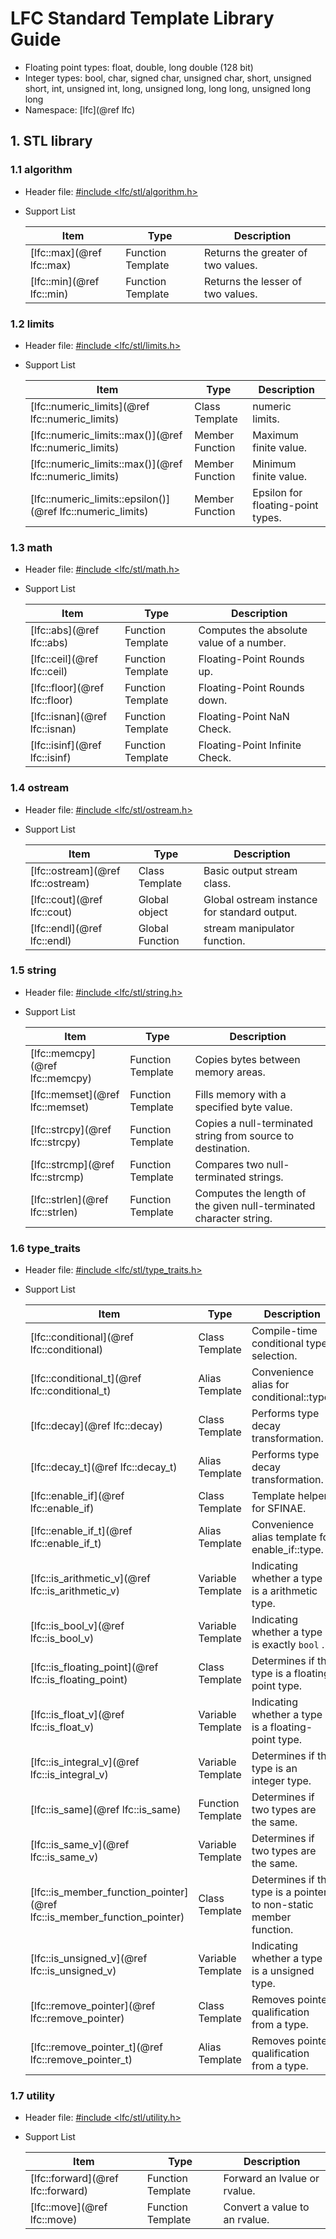 
# LFC Standard Template Library Guide

- Floating point types: float, double, long double (128 bit)
- Integer types: bool, char, signed char, unsigned char, short, unsigned short, int, unsigned int, long, unsigned long, long long, unsigned long long
- Namespace: [lfc](@ref lfc)

## 1. STL library

### 1.1 algorithm

- Header file: [#include <lfc/stl/algorithm.h>](#)

- Support List

    | Item | Type | Description |
    |---|---|---|
    | [lfc::max](@ref lfc::max)   | Function Template | Returns the greater of two values. |
    | [lfc::min](@ref lfc::min)   | Function Template | Returns the lesser of two values.  |

### 1.2 limits

- Header file: [#include <lfc/stl/limits.h>](#)

- Support List

    | Item | Type | Description |
    |---|---|---|
    | [lfc::numeric_limits](@ref lfc::numeric_limits)   | Class Template  | numeric limits. |
    | [lfc::numeric_limits<int>::max()](@ref lfc::numeric_limits)     | Member Function | Maximum finite value. |
    | [lfc::numeric_limits<int>::max()](@ref lfc::numeric_limits)     | Member Function | Minimum finite value. |
    | [lfc::numeric_limits<int>::epsilon()](@ref lfc::numeric_limits) | Member Function | Epsilon for floating-point types. |

### 1.3 math

- Header file: [#include <lfc/stl/math.h>](#)

- Support List

    | Item | Type | Description |
    |---|---|---|
    | [lfc::abs](@ref lfc::abs)                     | Function Template  | Computes the absolute value of a number. |
    | [lfc::ceil](@ref lfc::ceil)                   | Function Template  | Floating-Point Rounds up. |
    | [lfc::floor](@ref lfc::floor)                 | Function Template  | Floating-Point Rounds down. |
    | [lfc::isnan](@ref lfc::isnan)                 | Function Template  | Floating-Point NaN Check. |
    | [lfc::isinf](@ref lfc::isinf)                 | Function Template  | Floating-Point Infinite Check. |

### 1.4 ostream

- Header file: [#include <lfc/stl/ostream.h>](#)

- Support List

    | Item | Type | Description |
    |---|---|---|
    | [lfc::ostream](@ref lfc::ostream)             | Class Template  | Basic output stream class. |
    | [lfc::cout](@ref lfc::cout)                   | Global object   | Global ostream instance for standard output. |
    | [lfc::endl](@ref lfc::endl)                   | Global Function | stream manipulator function. |

### 1.5 string

- Header file: [#include <lfc/stl/string.h>](#)

- Support List

    | Item | Type | Description |
    |---|---|---|
    | [lfc::memcpy](@ref lfc::memcpy)                       | Function Template    | Copies bytes between memory areas.  |
    | [lfc::memset](@ref lfc::memset)                       | Function Template    | Fills memory with a specified byte value.  |
    | [lfc::strcpy](@ref lfc::strcpy)                       | Function Template    | Copies a null-terminated string from source to destination. |
    | [lfc::strcmp](@ref lfc::strcmp)                       | Function Template    | Compares two null-terminated strings. |
    | [lfc::strlen](@ref lfc::strlen)                       | Function Template    | Computes the length of the given null-terminated character string. |


### 1.6 type_traits

- Header file: [#include <lfc/stl/type_traits.h>](#)

- Support List

    | Item | Type | Description |
    |---|---|---|
    | [lfc::conditional](@ref lfc::conditional)             | Class Template    | Compile-time conditional type selection. |
    | [lfc::conditional_t](@ref lfc::conditional_t)         | Alias Template    | Convenience alias for conditional::type. |
    | [lfc::decay](@ref lfc::decay)                         | Class Template    | Performs type decay transformation. |
    | [lfc::decay_t](@ref lfc::decay_t)                     | Alias Template    | Performs type decay transformation. |
    | [lfc::enable_if](@ref lfc::enable_if)                 | Class Template    | Template helper for SFINAE. |
    | [lfc::enable_if_t](@ref lfc::enable_if_t)             | Alias Template    | Convenience alias template for enable_if::type. |
    | [lfc::is_arithmetic_v](@ref lfc::is_arithmetic_v)     | Variable Template | Indicating whether a type is a arithmetic type. |
    | [lfc::is_bool_v](@ref lfc::is_bool_v)                 | Variable Template | Indicating whether a type is exactly `bool` . |
    | [lfc::is_floating_point](@ref lfc::is_floating_point) | Class Template    | Determines if the type is a floating point type. |
    | [lfc::is_float_v](@ref lfc::is_float_v)               | Variable Template | Indicating whether a type is a floating-point type. |
    | [lfc::is_integral_v](@ref lfc::is_integral_v)         | Variable Template | Determines if the type is an integer type. |
    | [lfc::is_same](@ref lfc::is_same)                     | Function Template | Determines if two types are the same. |
    | [lfc::is_same_v](@ref lfc::is_same_v)                 | Variable Template | Determines if two types are the same. |
    | [lfc::is_member_function_pointer](@ref lfc::is_member_function_pointer)   | Class Template | Determines if the type is a pointer to non-static member function. |
    | [lfc::is_unsigned_v](@ref lfc::is_unsigned_v)         | Variable Template | Indicating whether a type is a unsigned type. |
    | [lfc::remove_pointer](@ref lfc::remove_pointer)       | Class Template    | Removes pointer qualification from a type. |
    | [lfc::remove_pointer_t](@ref lfc::remove_pointer_t)   | Alias Template    | Removes pointer qualification from a type. |
  
### 1.7 utility

- Header file: [#include <lfc/stl/utility.h>](#)

- Support List

    | Item | Type | Description |
    |---|---|---|
    | [lfc::forward](@ref lfc::forward)                    | Function Template    | Forward an lvalue or rvalue.  |
    | [lfc::move](@ref lfc::move)                          | Function Template    | Convert a value to an rvalue. |

